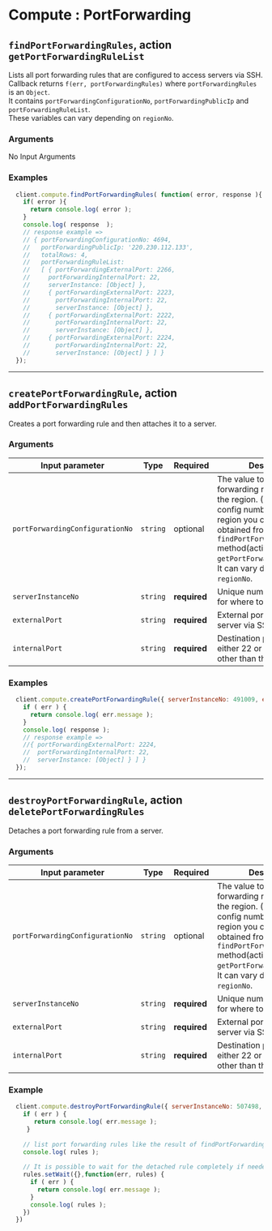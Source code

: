 # Compute : PortForwarding  

## `findPortForwardingRules`, action `getPortForwardingRuleList` 
Lists all port forwarding rules that are configured to access servers via SSH.  
Callback returns `f(err, portForwardingRules)` where `portForwardingRules` is an `Object`.  
It contains `portForwardingConfigurationNo`, `portForwardingPublicIp` and `portForwardingRuleList`.  
These variables can vary depending on `regionNo`. 

### Arguments  
 No Input Arguments
 
### Examples  
```javascript
  client.compute.findPortForwardingRules( function( error, response ){
    if( error ){
      return console.log( error );
    }
    console.log( response  );
    // response example =>
    // { portForwardingConfigurationNo: 4694,
    //   portForwardingPublicIp: '220.230.112.133',
    //   totalRows: 4,
    //   portForwardingRuleList:
    //   [ { portForwardingExternalPort: 2266,
    //     portForwardingInternalPort: 22,
    //     serverInstance: [Object] },
    //     { portForwardingExternalPort: 2223,
    //       portForwardingInternalPort: 22,
    //       serverInstance: [Object] },
    //     { portForwardingExternalPort: 2222,
    //       portForwardingInternalPort: 22,
    //       serverInstance: [Object] },
    //     { portForwardingExternalPort: 2224,
    //       portForwardingInternalPort: 22,
    //       serverInstance: [Object] } ] }
  });
```

---

## `createPortForwardingRule`, action `addPortForwardingRules` 
Creates a port forwarding rule and then attaches it to a server.

### Arguments  

| Input parameter                  | Type       | Required     | Description |
|----------------------------------|------------|--------------|-------------|
| `portForwardingConfigurationNo`  | `string`   | optional     | The value to create port forwarding rule based on the region. (Default: the config number for the region you chose ).   It can be obtained from `findPortForwardingRules` method(action `getPortForwardingRuleList`). It can vary depending on `regionNo`.  |             
| `serverInstanceNo`               | `string`   | **required** | Unique number of a server for where to forward.  |  
| `externalPort`                   | `string`   | **required** | External port to access the server via SSH. |  
| `internalPort`                   | `string`   | **required** | Destination port. Choose either 22 or 3389. Values other than these are invalid. |  
 
### Examples  
```javascript
  client.compute.createPortForwardingRule({ serverInstanceNo: 491009, externalPort: 52273, internalPort: 3389 }, function (err, response) {
    if ( err ) {
      return console.log( err.message );
    }
    console.log( response );
    // response example =>
    //{ portForwardingExternalPort: 2224,
    //  portForwardingInternalPort: 22,
    //  serverInstance: [Object] } ] }
  });
```

---

## `destroyPortForwardingRule`, action `deletePortForwardingRules` 
Detaches a port forwarding rule from a server.

### Arguments  

| Input parameter                  | Type       | Required     | Description |
|----------------------------------|------------|--------------|-------------|
| `portForwardingConfigurationNo`  | `string`   | optional     | The value to create port forwarding rule based on the region. (Default: the config number for the region you chose ).  It can be obtained from `findPortForwardingRules` method(action `getPortForwardingRuleList`). It can vary depending on `regionNo`.  |             
| `serverInstanceNo`               | `string`   | **required** | Unique number of a server for where to forward.  |  
| `externalPort`                   | `string`   | **required** | External port to access the server via SSH. |  
| `internalPort`                   | `string`   | **required** | Destination port. Choose either 22 or 3389. Values other than these are invalid. |  

### Example
```javascript
  client.compute.destroyPortForwardingRule({ serverInstanceNo: 507498, externalPort: 52273, internalPort: 22 }, function( err, rules ) {
    if ( err ) {
       return console.log( err.message );
     }
    
    // list port forwarding rules like the result of findPortForwardingRules method.
    console.log( rules );
    
    // It is possible to wait for the detached rule completely if needed.
    rules.setWait({},function(err, rules) {
      if ( err ) {
        return console.log( err.message );
      }
      console.log( rules );
    })
  })
```
